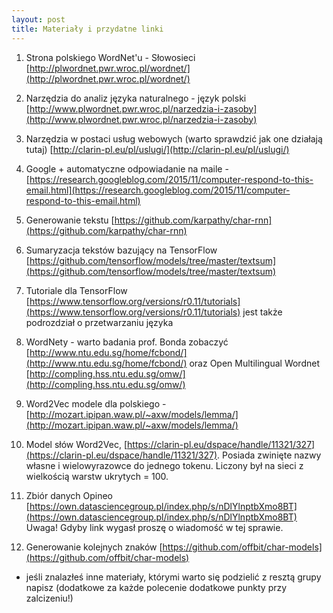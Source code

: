 ```yaml
---
layout: post
title: Materiały i przydatne linki
---
```


1. Strona polskiego WordNet'u - Słowosieci [http://plwordnet.pwr.wroc.pl/wordnet/](http://plwordnet.pwr.wroc.pl/wordnet/)

2. Narzędzia do analiz języka naturalnego - język polski [http://www.plwordnet.pwr.wroc.pl/narzedzia-i-zasoby](http://www.plwordnet.pwr.wroc.pl/narzedzia-i-zasoby)

3. Narzędzia w postaci usług webowych (warto sprawdzić jak one działają tutaj) [http://clarin-pl.eu/pl/uslugi/](http://clarin-pl.eu/pl/uslugi/)

4. Google + automatyczne odpowiadanie na maile - [https://research.googleblog.com/2015/11/computer-respond-to-this-email.html](https://research.googleblog.com/2015/11/computer-respond-to-this-email.html)

5. Generowanie tekstu [https://github.com/karpathy/char-rnn](https://github.com/karpathy/char-rnn)

6. Sumaryzacja tekstów bazujący na TensorFlow [https://github.com/tensorflow/models/tree/master/textsum](https://github.com/tensorflow/models/tree/master/textsum)

7. Tutoriale dla TensorFlow [https://www.tensorflow.org/versions/r0.11/tutorials](https://www.tensorflow.org/versions/r0.11/tutorials) jest także podrozdział o przetwarzaniu języka

8. WordNety - warto badania prof. Bonda zobaczyć [http://www.ntu.edu.sg/home/fcbond/](http://www.ntu.edu.sg/home/fcbond/) oraz Open Multilingual Wordnet [http://compling.hss.ntu.edu.sg/omw/](http://compling.hss.ntu.edu.sg/omw/)

9. Word2Vec modele dla polskiego - [http://mozart.ipipan.waw.pl/~axw/models/lemma/](http://mozart.ipipan.waw.pl/~axw/models/lemma/)

10. Model słów Word2Vec, [https://clarin-pl.eu/dspace/handle/11321/327](https://clarin-pl.eu/dspace/handle/11321/327). Posiada zwinięte nazwy własne i wielowyrazowce do jednego tokenu. Liczony był na sieci z wielkością warstw ukrytych = 100.

11. Zbiór danych Opineo [https://own.datasciencegroup.pl/index.php/s/nDlYlnptbXmo8BT](https://own.datasciencegroup.pl/index.php/s/nDlYlnptbXmo8BT) Uwaga! Gdyby link wygasł proszę o wiadomość w tej sprawie. 

12. Generowanie kolejnych znaków [https://github.com/offbit/char-models](https://github.com/offbit/char-models)

* jeśli znalazłeś inne materiały, którymi warto się podzielić z resztą grupy napisz (dodatkowe za każde polecenie dodatkowe punkty przy zalcizeniu!)
